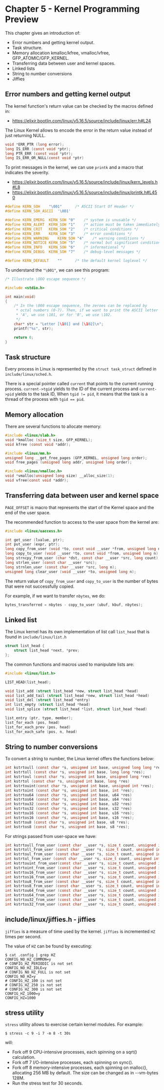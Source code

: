 
# Chapter 5 - Kernel Programming Preview

This chapter gives an introduction of:

- Error numbers and getting kernel output.
- Task structure.
- Memory allocation kmalloc/kfree, vmalloc/vfree, GFP_ATOMIC/GFP_KERNEL.
- Transferring data between user and kernel spaces.
- Linked lists
- String to number conversions
- Jiffies

## Error numbers and getting kernel output

The kernel function's return value can be checked by the macros defined in:

- https://elixir.bootlin.com/linux/v5.16.5/source/include/linux/err.h#L24

The Linux Kernel allows to encode the error in the return value instead of just
returning NULL.

```c
void *ERR_PTR (long error);
long IS_ERR (const void *ptr);
long PTR_ERR (const void *ptr);
long IS_ERR_OR_NULL(const void *ptr)
```

To print messages in the kernel, we can use `printk` and a macro that indicates
the severity.

- https://elixir.bootlin.com/linux/v5.16.5/source/include/linux/kern_levels.h#L8
- https://elixir.bootlin.com/linux/v5.16.5/source/include/linux/printk.h#L450


```c
#define KERN_SOH	"\001"		/* ASCII Start Of Header */
#define KERN_SOH_ASCII	'\001'

#define KERN_EMERG	KERN_SOH "0"	/* system is unusable */
#define KERN_ALERT	KERN_SOH "1"	/* action must be taken immediately */
#define KERN_CRIT	KERN_SOH "2"	/* critical conditions */
#define KERN_ERR	KERN_SOH "3"	/* error conditions */
#define KERN_WARNING	KERN_SOH "4"	/* warning conditions */
#define KERN_NOTICE	KERN_SOH "5"	/* normal but significant condition */
#define KERN_INFO	KERN_SOH "6"	/* informational */
#define KERN_DEBUG	KERN_SOH "7"	/* debug-level messages */

#define KERN_DEFAULT	""		/* the default kernel loglevel */
```

To understand the `"\001"`, we can see this program:


```c
/* Illustrate \OOO escape sequence */

#include <stdio.h>

int main(void)
{
    /* In the \000 escape sequence, the zeroes can be replaced by
     * octal numbers (0-7). Then, if we want to print the ASCII letter
     * 'A', we use \101, or for 'B', we use \102.
     */
    char* str = "Letter [\101] and [\102]\n";
    printf("%s", str);

    return 0;
}
````

## Task structure

Every process in Linux is represented by the `struct task_struct` defined
in `include/linux/sched.h`.

There is a special pointer called `current` that points to the current running
process. `current->tgid` yields to the ID of the current process and
`current->pid` yields to the task ID, When `tgid != pid`, it means that
the task is a thread of the process with `tgid == pid`.


## Memory allocation

There are several functions to allocate memory:


```c
#include <linux/slab.h>
void *kmalloc (size_t size, GFP_KERNEL);
void kfree (const void *addr);

#include <linux/mm.h>
unsigned long __get_free_pages (GFP_KERNEL, unsigned long order);
void free_pages (unsigned long addr, unsigned long order);

#include <linux/vmalloc.h>
void *vmalloc(unsigned long size) __alloc_size(1);
void vfree(const void *addr);
```

## Transferring data between user and kernel space

`PAGE_OFFSET` is macro that represents the start of the Kernel space and the
end of the user space.

The recommended function to access to the user space from the kernel are:

```c
#include <linux/uaccess.h>

int get_user (lvalue, ptr);
int put_user (expr, ptr);
long copy_from_user (void *to, const void __user *from, unsigned long n);
long copy_to_user (void __user *to, const void *from, unsigned long n);
long strncpy_from_user (char *dst, const char __user *src, long count);
long strlen_user (const char __user *src);
long strnlen_user (const char __user *src, long n);
unsigned long clear_user (void __user *to, unsigned long n);
```

The return value of `copy_from_user` and `copy_to_user` is the number
of bytes that were not successfully copied.

For example, if we want to transfer `nbytes`, we do:

```c
bytes_transferred = nbytes - copy_to_user (ubuf, kbuf, nbytes);
```

## Linked list

The Linux kernel has its own implementation of list call `list_head` that is found
in `include/linux/list.h`

```c
struct list_head {
    struct list_head *next, *prev;
};
```

The common functions and macros used to manipulate lists are:

```c
#include <linux/list.h>

LIST_HEAD(list_head);

void list_add (struct list_head *new, struct list_head *head)
void list_add_tail (struct list_head *new, struct list_head *head)
void list_del (struct list_head *entry)
int list_empty (struct list_head *head)
void list_splice (struct list_head *list, struct list_head *head)

list_entry (ptr, type, member);
list_for_each (pos, head)
list_for_each_prev (pos, head)
list_for_each_safe (pos, n, head)
```

## String to number conversions

To convert a string to number, the Linux kernel offers the functions below:

```c
int kstrtoull (const char *s, unsigned int base, unsigned long long *res);
int kstrtoll (const char *s, unsigned int base, long long *res);
int kstrtoul (const char *s, unsigned int base, unsigned long *res)
int kstrtol (const char *s, unsigned int base, long *res)
int kstrtouint(const char *s, unsigned int base, unsigned int *res);
int kstrtoint (const char *s, unsigned int base, int *res);
int kstrtou64 (const char *s, unsigned int base, u64 *res)
int kstrtos64 (const char *s, unsigned int base, s64 *res)
int kstrtou32 (const char *s, unsigned int base, u32 *res)
int kstrtos32 (const char *s, unsigned int base, s32 *res)
int kstrtou16 (const char *s, unsigned int base, u16 *res);
int kstrtos16 (const char *s, unsigned int base, s16 *res);
int kstrtou8 (const char *s, unsigned int base, u8 *res);
int kstrtos8 (const char *s, unsigned int base, s8 *res);
```

For strings passed from user-space we have:

```c
int kstrtoull_from_user (const char __user *s, size_t count, unsigned int base, unsigned long long *res);
int kstrtoll_from_user (const char __user *s, size_t count, unsigned int base, long long *res);
int kstrtoul_from_user (const char __user *s, size_t count, unsigned int base, unsigned long *res);
int kstrtol_from_user (const char __user *s, size_t count, unsigned int base, long *res);
int kstrtouint_from_user(const char __user *s, size_t count, unsigned int base, unsigned int *res);
int kstrtoint_from_user (const char __user *s, size_t count, unsigned int base, int *res);
int kstrtou16_from_user (const char __user *s, size_t count, unsigned int base, u16 *res);
int kstrtos16_from_user (const char __user *s, size_t count, unsigned int base, s16 *res);
int kstrtou8_from_user (const char __user *s, size_t count, unsigned int base, u8 *res);
int kstrtos8_from_user (const char __user *s, size_t count, unsigned int base, s8 *res);
int kstrtou64_from_user (const char __user *s, size_t count, unsigned int base, u64 *res);
int kstrtos64_from_user (const char __user *s, size_t count, unsigned int base, s64 *res);
int kstrtou32_from_user (const char __user *s, size_t count, unsigned int base, u32 *res);
int kstrtos32_from_user (const char __user *s, size_t count, unsigned int base, s32 *res);
```

## include/linux/jiffies.h - jiffies

`jiffies` is a measure of time used by the kernel. `jiffies` is incremented
`HZ` times per second.

The value of `HZ` can be found by executing:

```shell
$ cat .config | grep HZ
CONFIG_NO_HZ_COMMON=y
# CONFIG_HZ_PERIODIC is not set
CONFIG_NO_HZ_IDLE=y
# CONFIG_NO_HZ_FULL is not set
CONFIG_NO_HZ=y
# CONFIG_HZ_100 is not set
# CONFIG_HZ_250 is not set
# CONFIG_HZ_300 is not set
CONFIG_HZ_1000=y
CONFIG_HZ=1000
```

## stress utility

`stress` utility allows to exercise certain kernel modules. For example:

```shell
$ stress -c 9 -i 7 -m 8 -t 30s
```
will:

- Fork off 9 CPU-intensive processes, each spinning on a sqrt() calculation.
- Fork off 7 I/O-intensive processes, each spinning on sync().
- Fork off 8 memory-intensive processes, each spinning on malloc(), allocating 256 MB by default.
  The size can be changed as in --vm-bytes 128M.
- Run the stress test for 30 seconds.


